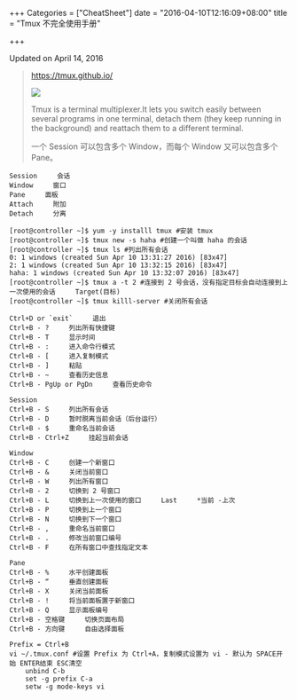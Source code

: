 +++
Categories = ["CheatSheet"]
date = "2016-04-10T12:16:09+08:00"
title = "Tmux 不完全使用手册"

+++

<!--more-->

Updated on April 14, 2016

> https://tmux.github.io/
>
> ![](/uploads/tmux.png)
>
> Tmux is a terminal multiplexer.It lets you switch easily between several programs in one terminal, detach them (they keep running in the background) and reattach them to a different terminal.
>
> 一个 Session 可以包含多个 Window，而每个 Window 又可以包含多个 Pane。


```
Session     会话
Window     窗口
Pane     面板
Attach     附加
Detach     分离

[root@controller ~]$ yum -y installl tmux #安装 tmux
[root@controller ~]$ tmux new -s haha #创建一个叫做 haha 的会话
[root@controller ~]$ tmux ls #列出所有会话
0: 1 windows (created Sun Apr 10 13:31:27 2016) [83x47]
2: 1 windows (created Sun Apr 10 13:32:15 2016) [83x47]
haha: 1 windows (created Sun Apr 10 13:32:07 2016) [83x47]
[root@controller ~]$ tmux a -t 2 #连接到 2 号会话，没有指定目标会自动连接到上一次使用的会话     Target(目标)
[root@controller ~]$ tmux killl-server #关闭所有会话

Ctrl+D or `exit`     退出
Ctrl+B - ?     列出所有快捷键
Ctrl+B - T     显示时间
Ctrl+B - :     进入命令行模式
Ctrl+B - [     进入复制模式
Ctrl+B - ]     粘贴
Ctrl+B - ~     查看历史信息
Ctrl+B - PgUp or PgDn     查看历史命令

Session
Ctrl+B - S     列出所有会话
Ctrl+B - D     暂时脱离当前会话（后台运行）
Ctrl+B - $     重命名当前会话
Ctrl+B - Ctrl+Z     挂起当前会话

Window
Ctrl+B - C     创建一个新窗口
Ctrl+B - &     关闭当前窗口
Ctrl+B - W     列出所有窗口
Ctrl+B - 2     切换到 2 号窗口
Ctrl+B - L     切换到上一次使用的窗口     Last     *当前 -上次
Ctrl+B - P     切换到上一个窗口
Ctrl+B - N     切换到下一个窗口
Ctrl+B - ,     重命名当前窗口
Ctrl+B - .     修改当前窗口编号
Ctrl+B - F     在所有窗口中查找指定文本

Pane
Ctrl+B - %     水平创建面板
Ctrl+B - “     垂直创建面板
Ctrl+B - X     关闭当前面板
Ctrl+B - !     将当前面板置于新窗口
Ctrl+B - Q     显示面板编号
Ctrl+B - 空格键     切换页面布局
Ctrl+B - 方向键     自由选择面板

Prefix = Ctrl+B
vi ~/.tmux.conf #设置 Prefix 为 Ctrl+A，复制模式设置为 vi - 默认为 SPACE开始 ENTER结束 ESC清空
    unbind C-b
    set -g prefix C-a
    setw -g mode-keys vi
```